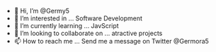 - 👋 Hi, I’m @Germy5
- 👀 I’m interested in ... Software Development
- 🌱 I’m currently learning ... JavScript
- 💞️ I’m looking to collaborate on ... atractive projects
- 📫 How to reach me ... Send me a message on Twitter @Germora5

<!---
Germy5/Germy5 is a ✨ special ✨ repository because its `README.md` (this file) appears on your GitHub profile.
You can click the Preview link to take a look at your changes.
--->

